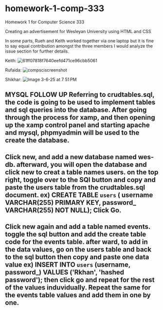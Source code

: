 # homework-1-comp-333
Homework 1 for Computer Science 333

Creating an advertisement for Wesleyan University using HTML and CSS

In some parts, Rueh and Keith worked together via one laptop but it is fine to say equal contribution amongst the three members I would analyze the issue section for further details.


Keith:
![61ff07818f7640eefd471ce96cbb5061](https://github.com/user-attachments/assets/fa9e6157-93f6-4bc1-8dae-230088f8773f)


Rufaida: 
![compsciscreenshot](https://github.com/user-attachments/assets/ebd24dea-6f43-4327-9ec7-2cc7cf8aea64)


Shikhar:
![Image 3-6-25 at 7 51 PM](https://github.com/user-attachments/assets/7f829c9d-e2f5-494e-b473-c08fdcfd75f2)


MYSQL FOLLOW UP
Referring to crudtables.sql, the code is going to be used to implement tables and sql queries into the database. 
After going through the process for xamp, and then opening up the xamp control panel and starting apache and mysql, phpmyadmin will be used to the create the database. 
----------------------------------------
Click new, and add a new database named wes-db. afterward, you will open the database and click new to creat a table names users. on the top right, toggle over to the SQl button and copy and paste the users table from the crudtables.sql document.
ex) CREATE TABLE  `users` (
    username VARCHAR(255) PRIMARY KEY, 
    password_ VARCHAR(255) NOT NULL);
Click Go.
----------------------------------------
Click new again and add a table named events. toggle the sql button and add the create table code for the events table. 
after ward, to add in the data values, go on the users table and back to the sql button then copy and paste one data value ex) 
INSERT INTO  `users` (username, password_)
VALUES
 ('Rkhan', 'hashed password');
  then click go and repeat for the rest of the values induvidually. 
  Repeat the same for the events table values and add them in one by one. 
---------------------------------------
